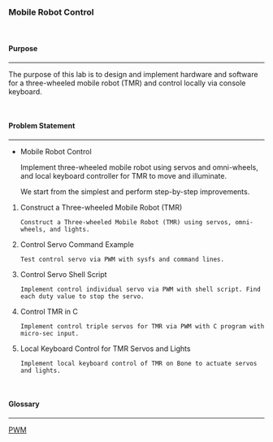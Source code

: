 ### **Mobile Robot Control** 

<br>

#### **Purpose**

---

The purpose of this lab is to design and implement hardware and software for a three-wheeled mobile robot (TMR) and control locally via console keyboard.

<br>

#### **Problem Statement**

---

- Mobile Robot Control

  Implement three-wheeled mobile robot using servos and omni-wheels, and local keyboard controller for TMR to move and illuminate.

  We start from the simplest and perform step-by-step improvements.

1. Construct a Three-wheeled Mobile Robot (TMR)

   ```
   Construct a Three-wheeled Mobile Robot (TMR) using servos, omni-wheels, and lights.
   ```

2. Control Servo Command Example

   ```
   Test control servo via PWM with sysfs and command lines.
   ```

3. Control Servo Shell Script

   ```
   Implement control individual servo via PWM with shell script. Find each duty value to stop the servo.
   ```

4. Control TMR in C

   ```
   Implement control triple servos for TMR via PWM with C program with micro-sec input.
   ```

5. Local Keyboard Control for TMR Servos and Lights

   ```
   Implement local keyboard control of TMR on Bone to actuate servos and lights.
   ```

<br>

#### **Glossary**

---

[PWM](https://velog.io/@chunjakim/PWM-Pulse-Width-Modulation)

